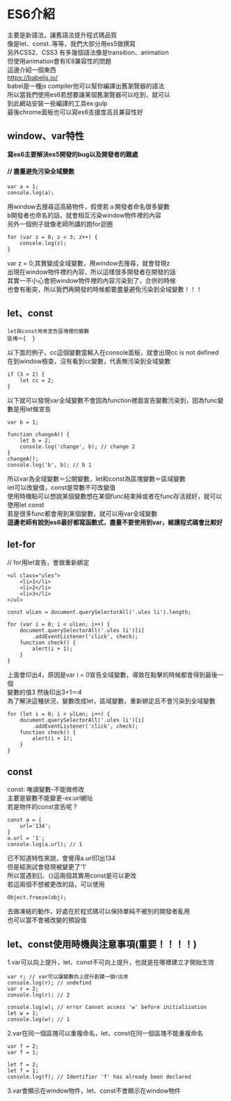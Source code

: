 # ES6介紹
主要是新語法，讓舊語法提升程式碼品質<br/>
像是let、const..等等，我們大部分用es5做撰寫<br/>
另外CSS2、CSS3 有多幾個語法像是transition、animation<br/>
但使用animation會有IE8兼容性的問題<br/>
這邊介紹一個東西<br/>
https://babeljs.io/<br/>
babel是一種js compiler他可以幫你編譯出舊瀏覽器的語法<br/>
所以當我們使用es6若想要讓某個舊瀏覽器可以吃到，就可以<br/>
到此網站安裝一些編譯的工具ex:gulp<br/>
最後chrome面板也可以寫es6支援度高且兼容性好<br/>

## window、var特性
<strong>寫es6主要解決es5開發的bug以及開發者的難處</strong>
#### // 盡量避免污染全域變數
```
var a = 1;
console.log(a);
```
用window去搜尋這高級物件，假使若ａ開發者命名很多變數<br/>
b開發者也命名的話，就會相互污染window物件裡的內容<br/>
另外一個例子就像老師所講的跑for迴圈<br/>
```
for (var z = 0; z < 3; z++) {
    console.log(z);
}
```
var z = 0;其實變成全域變數，用window去搜尋，就會發現z<br/>
出現在window物件裡的內容，所以這樣很多開發者在開發的話<br/>
其實一不小心會把window物件裡的內容污染到了，合併的時候<br/>
也會有衝突，所以我們再開發的時候都要盡量避免污染到全域變數！！！<br/>

## let、const
```
let與const用來宣告區塊裡的變數
區塊＝{  }
```
以下面的例子，cc這個變數當輸入在console面板，就會出現cc is not defined<br/>
在到window檢查，沒有看到cc變數，代表無污染到全域變數<br/>
```
if (3 > 2) {
    let cc = 2;
}
```

以下就可以發現var全域變數不會因為function裡面宣告變數污染到，因為func變數是用let做宣告
```
var b = 1;

function changeA() {
    let b = 2;
    console.log('change', b); // change 2
}
changeA();
console.log('b', b); // b 1
```
所以var為全域變數＝公開變數，let和const為區塊變數＝區域變數<br/>
let可以改變值，const是常數不可改變值<br/>
使用時機點可以想說某個變數想在某個func結束掉或者在func存活就好，就可以使用let const<br/>
若是很多func都會用到某個變數，就可以用var全域變數<br/>
<strong>這邊老師有說到es6最好都寫函數式，盡量不要使用到var，維護程式碼會比較好</strong>


## let-for
// for用let宣告，會做重新綁定
```
<ul class="ules">
	<li>1</li>
	<li>2</li>
	<li>3</li>
</ul>
```
```
const ulLen = document.querySelectorAll('.ules li').length;

for (var i = 0; i < ulLen; i++) {
    document.querySelectorAll('.ules li')[i]
        .addEventListener('click', check);
    function check() {
        alert(i + 1);
    }
}
```
上面會印出4，原因是var i = 0宣告全域變數，導致在點擊的時候都會得到最後一個<br/>
變數的值3 然後印出3+1＝4 <br/>
為了解決這種狀況，變數改成let，區域變數，重新綁定且不會污染到全域變數<br/>
```
for (let i = 0; i < ulLen; i++) {
    document.querySelectorAll('.ules li')[i]
        .addEventListener('click', check);
    function check() {
        alert(i + 1);
    }
}
```

## const
const: 唯讀變數-不能做修改<br/>
主要是變數不能變更-ex:url網址<br/>
若是物件的const宣告呢？<br/>
```
const a = {
	url='134';
}
a.url = '1';
console.log(a.url); // 1
```
已不知道特性來說，會覺得a.url印出134<br/>
但是經測試會發現被變更了'1'<br/>
所以當遇到[]、{}這兩個其實用const是可以更改<br/>
若這兩個不想被更改的話，可以使用<br/>
```
Object.freeze(obj);
```
去做凍結的動作，好處在於程式碼可以保持單純不被別的開發者亂用<br/>
也可以當不會被改變的預設值<br/>

## let、const使用時機與注意事項(重要！！！！)
1.var可以向上提升，let、const不可向上提升，也就是在哪裡建立才開始生效
```
var r; // var可以讓變數向上提升創建一個r出來
console.log(r); // undefind
var r = 2;
console.log(r); // 2
```
```
console.log(w); // error Cannot access 'w' before initialization
let w = 1;
console.log(w); // 1
```

2.var在同一個區塊可以重複命名，let、const在同一個區塊不能重複命名
```
var f = 2;
var f = 1;
```
```
let f = 2;
let f = 1;
console.log(f); // Identifier 'f' has already been declared
```

3.var會顯示在window物件，let、const不會顯示在window物件